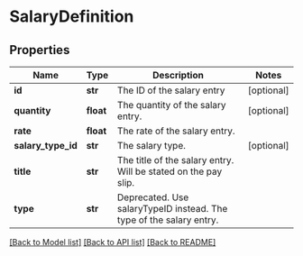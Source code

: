 # SalaryDefinition

## Properties
Name | Type | Description | Notes
------------ | ------------- | ------------- | -------------
**id** | **str** | The ID of the salary entry | [optional] 
**quantity** | **float** | The quantity of the salary entry. | [optional] 
**rate** | **float** | The rate of the salary entry. | 
**salary_type_id** | **str** | The salary type. | [optional] 
**title** | **str** | The title of the salary entry. Will be stated on the pay slip. | 
**type** | **str** | Deprecated. Use salaryTypeID instead. The type of the salary entry. | 

[[Back to Model list]](../README.md#documentation-for-models) [[Back to API list]](../README.md#documentation-for-api-endpoints) [[Back to README]](../README.md)


